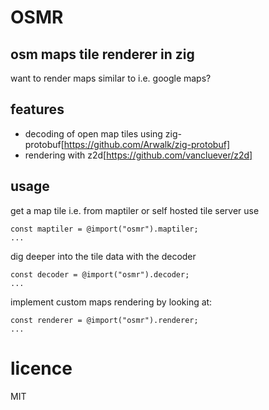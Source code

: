 # OSMR

## osm maps tile renderer in zig

want to render maps similar to i.e. google maps?

## features

- decoding of open map tiles using zig-protobuf[https://github.com/Arwalk/zig-protobuf]
- rendering with z2d[https://github.com/vancluever/z2d]

## usage

get a map tile i.e. from maptiler or self hosted tile server use

```zig
const maptiler = @import("osmr").maptiler;
...
```

dig deeper into the tile data with the decoder

```zig
const decoder = @import("osmr").decoder;
...
```

implement custom maps rendering by looking at:

```zig
const renderer = @import("osmr").renderer;
...
```

# licence

MIT
